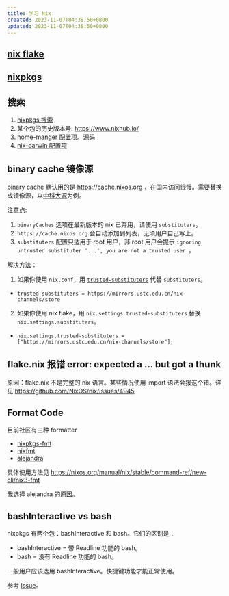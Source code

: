 ```yaml
---
title: 学习 Nix
created: 2023-11-07T04:38:50+0800
updated: 2023-11-07T04:38:50+0800
---
```



## [nix flake](./flake.md)

## [nixpkgs](./nixpkgs.md)

## 搜索

1. [nixpkgs 搜索](https://search.nixos.org/packages)
2. 某个包的历史版本号: https://www.nixhub.io/
3. [home-manger 配置项](https://mipmip.github.io/home-manager-option-search/)。[源码](https://github.com/mipmip/home-manager-option-search)
4. [nix-darwin 配置项](https://daiderd.com/nix-darwin/manual/index.html)

## binary cache 镜像源

binary cache 默认用的是 https://cache.nixos.org ，在国内访问很慢。需要替换成镜像源，以[中科大源](https://mirrors.ustc.edu.cn/help/nix-channels.html)为例。

注意点:

1. `binaryCaches` 选项在最新版本的 nix 已弃用，请使用 `substituters`。
2. `https://cache.nixos.org` 会自动添加到列表，无须用户自己写上。
3. `substituters` 配置只适用于 root 用户，非 root 用户会提示 `ignoring untrusted substituter '...', you are not a trusted user.`。

解决方法：

1. 如果你使用 `nix.conf`，用 [`trusted-substituters`](https://nixos.org/manual/nix/stable/command-ref/conf-file#conf-trusted-substituters) 代替 `substituters`。
  - `trusted-substituters = https://mirrors.ustc.edu.cn/nix-channels/store`
2. 如果你使用 nix flake，用 `nix.settings.trusted-substituters` 替换 `nix.settings.substituters`。
  - `nix.settings.trusted-substituters = ["https://mirrors.ustc.edu.cn/nix-channels/store"];`

## flake.nix 报错 error: expected a ... but got a thunk

原因：flake.nix 不是完整的 nix 语言。某些情况使用 import 语法会报这个错。详见 https://github.com/NixOS/nix/issues/4945

## Format Code

目前社区有三种 formatter

- [nixpkgs-fmt](https://github.com/nix-community/nixpkgs-fmt)
- [nixfmt](https://github.com/serokell/nixfmt)
- [alejandra](https://github.com/kamadorueda/alejandra)

具体使用方法见 https://nixos.org/manual/nix/stable/command-ref/new-cli/nix3-fmt

我选择 alejandra 的[原因](https://discourse.nixos.org/t/the-uncompromising-nix-code-formatter/17385/3)。

## bashInteractive vs bash

nixpkgs 有两个包：bashInteractive 和 bash。它们的区别是：

- bashInteractive = 带 Readline 功能的 bash。
- bash = 没有 Readline 功能的 bash。

一般用户应该选用 bashInteractive。快捷键功能才能正常使用。

参考 [Issue](https://github.com/NixOS/nixpkgs/issues/59209)。

